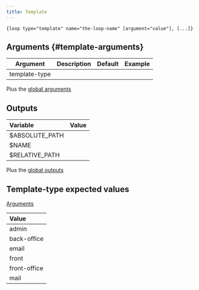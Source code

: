 ```yaml
---
title: Template
---
```


`{loop type="template" name="the-loop-name" [argument="value"], [...]}`

## Arguments {#template-arguments}

| Argument            | Description                                                 | Default | Example             |
|---------------------|:------------------------------------------------------------|:-------:|:--------------------|
| template-type       |                                                             |         |                     |

Plus the [global arguments](./global_arguments)  

## Outputs

| Variable             | Value                                   |
|:---------------------|:----------------------------------------|
| $ABSOLUTE_PATH       |                                         |
| $NAME                |                                         |
| $RELATIVE_PATH       |                                         |

Plus the [global outputs](./global_outputs)

## Template-type expected values

[Arguments](#template-arguments)

| Value                                   |
|:----------------------------------------|
| admin                                   |
| back-office                             |
| email                                   |
| front                                   |
| front-office                            |
| mail                                    |
